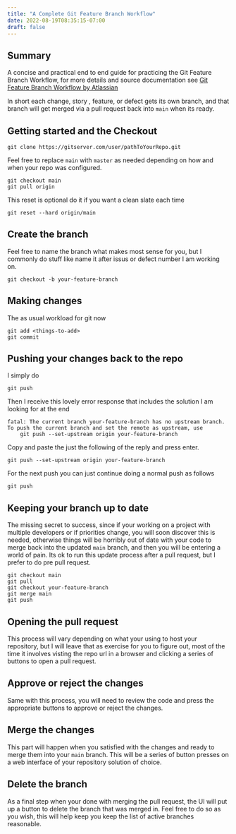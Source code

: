 ```yaml
---
title: "A Complete Git Feature Branch Workflow"
date: 2022-08-19T08:35:15-07:00
draft: false
---
```


## Summary

A concise and practical end to end guide for practicing the Git Feature Branch Workflow, for more details and source documentation see [Git Feature Branch Workflow by Atlassian](https://www.atlassian.com/git/tutorials/comparing-workflows/feature-branch-workflow)

In short each change, story , feature, or defect gets its own branch, and that branch will get merged via a pull request back into `main` when its ready.

## Getting started  and the Checkout

    git clone https://gitserver.com/user/pathToYourRepo.git

Feel free to replace `main` with `master` as needed depending on how and when your repo was configured.

    git checkout main
    git pull origin

This reset is optional do it if you want a clean slate each time

    git reset --hard origin/main 

## Create the branch

Feel free to name the branch what makes most sense for you, but I commonly do stuff like name it after issus or defect number I am working on.

    git checkout -b your-feature-branch

## Making changes

The as usual workload for git now

    git add <things-to-add>
    git commit

## Pushing your changes back to the repo

I simply do

    git push

Then I receive this lovely error response that includes the solution I am looking for at the end

    fatal: The current branch your-feature-branch has no upstream branch.
    To push the current branch and set the remote as upstream, use
        git push --set-upstream origin your-feature-branch

Copy and paste the just the following of the reply and press enter.

    git push --set-upstream origin your-feature-branch

For the next push you can just continue doing a normal push as follows

    git push

## Keeping your branch up to date

The missing secret to success, since if your working on a project with multiple developers or if priorities change, you will soon discover this is needed, otherwise things will be horribly out of date with your code to merge back into the updated `main` branch, and then you will be entering a world of pain. Its ok to run this update process after a pull request, but I prefer to do pre pull request.

    git checkout main
    git pull
    git checkout your-feature-branch
    git merge main
    git push

## Opening the pull request

This process will vary depending on what your using to host your repository, but I will leave that as exercise for you to figure out, most of the time it involves visting the repo url in a browser and clicking a series of buttons to open a pull request.

## Approve or reject the changes

Same with this process, you will need to review the code and press the appropriate buttons to approve or reject the changes.

## Merge the changes

This part will happen when you satisfied with the changes and ready to merge them into your `main` branch. This will be a series of button presses on a web interface of your repository solution of choice.

## Delete the branch

As a final step when your done with merging the pull request, the UI will put up a button to delete the branch that was merged in. Feel free to do so as you wish, this will help keep you keep the list of active branches reasonable.
